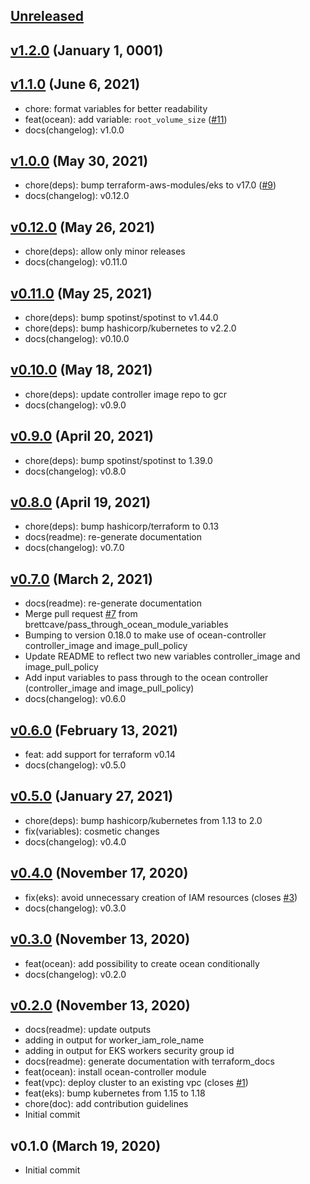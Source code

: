<a name="unreleased"></a>
## [Unreleased]



<a name="v1.2.0"></a>
## [v1.2.0] (January 1, 0001)



<a name="v1.1.0"></a>
## [v1.1.0] (June 6, 2021)

- chore: format variables for better readability
- feat(ocean): add variable: `root_volume_size` ([#11](https://github.com/spotinst/terraform-spotinst-ocean-eks/issues/11))
- docs(changelog): v1.0.0


<a name="v1.0.0"></a>
## [v1.0.0] (May 30, 2021)

- chore(deps): bump terraform-aws-modules/eks to v17.0 ([#9](https://github.com/spotinst/terraform-spotinst-ocean-eks/issues/9))
- docs(changelog): v0.12.0


<a name="v0.12.0"></a>
## [v0.12.0] (May 26, 2021)

- chore(deps): allow only minor releases
- docs(changelog): v0.11.0


<a name="v0.11.0"></a>
## [v0.11.0] (May 25, 2021)

- chore(deps): bump spotinst/spotinst to v1.44.0
- chore(deps): bump hashicorp/kubernetes to v2.2.0
- docs(changelog): v0.10.0


<a name="v0.10.0"></a>
## [v0.10.0] (May 18, 2021)

- chore(deps): update controller image repo to gcr
- docs(changelog): v0.9.0


<a name="v0.9.0"></a>
## [v0.9.0] (April 20, 2021)

- chore(deps): bump spotinst/spotinst to 1.39.0
- docs(changelog): v0.8.0


<a name="v0.8.0"></a>
## [v0.8.0] (April 19, 2021)

- chore(deps): bump hashicorp/terraform to 0.13
- docs(readme): re-generate documentation
- docs(changelog): v0.7.0


<a name="v0.7.0"></a>
## [v0.7.0] (March 2, 2021)

- docs(readme): re-generate documentation
- Merge pull request [#7](https://github.com/spotinst/terraform-spotinst-ocean-eks/issues/7) from brettcave/pass_through_ocean_module_variables
- Bumping to version 0.18.0 to make use of ocean-controller controller_image and image_pull_policy
- Update README to reflect two new variables controller_image and image_pull_policy
- Add input variables to pass through to the ocean controller (controller_image and image_pull_policy)
- docs(changelog): v0.6.0


<a name="v0.6.0"></a>
## [v0.6.0] (February 13, 2021)

- feat: add support for terraform v0.14
- docs(changelog): v0.5.0


<a name="v0.5.0"></a>
## [v0.5.0] (January 27, 2021)

- chore(deps): bump hashicorp/kubernetes from 1.13 to 2.0
- fix(variables): cosmetic changes
- docs(changelog): v0.4.0


<a name="v0.4.0"></a>
## [v0.4.0] (November 17, 2020)

- fix(eks): avoid unnecessary creation of IAM resources (closes [#3](https://github.com/spotinst/terraform-spotinst-ocean-eks/issues/3))
- docs(changelog): v0.3.0


<a name="v0.3.0"></a>
## [v0.3.0] (November 13, 2020)

- feat(ocean): add possibility to create ocean conditionally
- docs(changelog): v0.2.0


<a name="v0.2.0"></a>
## [v0.2.0] (November 13, 2020)

- docs(readme): update outputs
- adding in output for worker_iam_role_name
- adding in output for EKS workers security group id
- docs(readme): generate documentation with terraform_docs
- feat(ocean): install ocean-controller module
- feat(vpc): deploy cluster to an existing vpc (closes [#1](https://github.com/spotinst/terraform-spotinst-ocean-eks/issues/1))
- feat(eks): bump kubernetes from 1.15 to 1.18
- chore(doc): add contribution guidelines
- Initial commit


<a name="v0.1.0"></a>
## v0.1.0 (March 19, 2020)

- Initial commit


[Unreleased]: https://github.com/spotinst/terraform-spotinst-ocean-eks/compare/v1.2.0...HEAD
[v1.2.0]: https://github.com/spotinst/terraform-spotinst-ocean-eks/compare/v1.1.0...v1.2.0
[v1.1.0]: https://github.com/spotinst/terraform-spotinst-ocean-eks/compare/v1.0.0...v1.1.0
[v1.0.0]: https://github.com/spotinst/terraform-spotinst-ocean-eks/compare/v0.12.0...v1.0.0
[v0.12.0]: https://github.com/spotinst/terraform-spotinst-ocean-eks/compare/v0.11.0...v0.12.0
[v0.11.0]: https://github.com/spotinst/terraform-spotinst-ocean-eks/compare/v0.10.0...v0.11.0
[v0.10.0]: https://github.com/spotinst/terraform-spotinst-ocean-eks/compare/v0.9.0...v0.10.0
[v0.9.0]: https://github.com/spotinst/terraform-spotinst-ocean-eks/compare/v0.8.0...v0.9.0
[v0.8.0]: https://github.com/spotinst/terraform-spotinst-ocean-eks/compare/v0.7.0...v0.8.0
[v0.7.0]: https://github.com/spotinst/terraform-spotinst-ocean-eks/compare/v0.6.0...v0.7.0
[v0.6.0]: https://github.com/spotinst/terraform-spotinst-ocean-eks/compare/v0.5.0...v0.6.0
[v0.5.0]: https://github.com/spotinst/terraform-spotinst-ocean-eks/compare/v0.4.0...v0.5.0
[v0.4.0]: https://github.com/spotinst/terraform-spotinst-ocean-eks/compare/v0.3.0...v0.4.0
[v0.3.0]: https://github.com/spotinst/terraform-spotinst-ocean-eks/compare/v0.2.0...v0.3.0
[v0.2.0]: https://github.com/spotinst/terraform-spotinst-ocean-eks/compare/v0.1.0...v0.2.0
